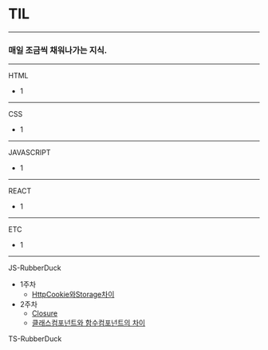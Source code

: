 # TIL
---
### 매일 조금씩 채워나가는 지식.
---
HTML
- 1
---
CSS
- 1
---
JAVASCRIPT
- 1
---
REACT
- 1
---
ETC
- 1
---
JS-RubberDuck
- 1주차
  - <a href="./JS-READMEs/RubberDuck-JS/1.HTTP_Cookie%26Storage_Diff.md">HttpCookie와Storage차이</a>
- 2주차
  - <a href="./JS-READMEs/RubberDuck-JS/2.Closure">Closure</a>
  - <a href="./JS-READMEs/RubberDuck-JS/2.class,functional_Component_Diff">클래스컴포넌트와 함수컴포넌트의 차이</a>

TS-RubberDuck